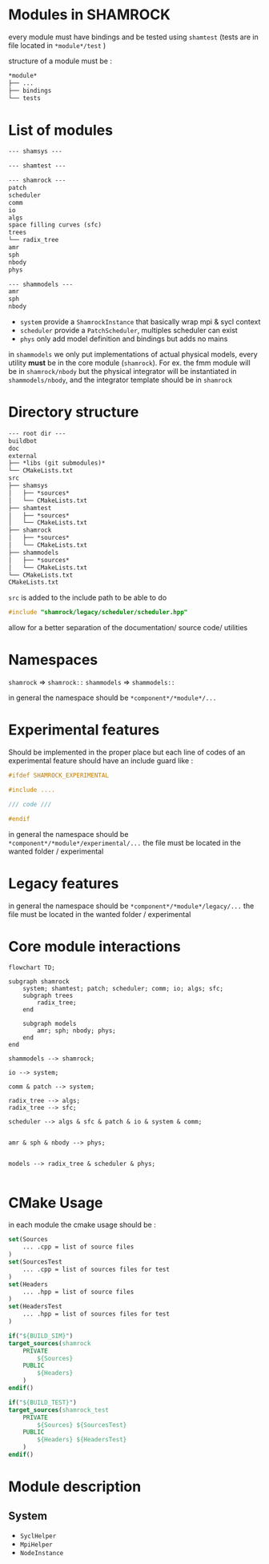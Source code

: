 # Modules in SHAMROCK

every module must have bindings and be tested using `shamtest` (tests are in file located in `*module*/test` )

structure of a module must be : 

```markdown
*module*
├── ...
├── bindings
└── tests
```
# List of modules
```markdown
--- shamsys ---

--- shamtest ---

--- shamrock ---
patch
scheduler
comm
io
algs
space filling curves (sfc)
trees
└── radix_tree
amr
sph
nbody
phys

--- shammodels ---
amr
sph
nbody
```

- `system` provide a `ShamrockInstance` that basically wrap mpi & sycl context
- `scheduler` provide a `PatchScheduler`, multiples scheduler can exist
- `phys` only add model definition and bindings but adds no mains

in `shammodels` we only put implementations of actual physical models, every utility **must** be in the core module (`shamrock`). For ex. the fmm module will be in `shamrock/nbody` but the physical integrator will be instantiated in `shammodels/nbody`, and the integrator template should be in `shamrock`


# Directory structure

 ```markdown
--- root dir ---
buildbot
doc
external
├── *libs (git submodules)*
└── CMakeLists.txt
src
├── shamsys
│   ├── *sources*
│   └── CMakeLists.txt
├── shamtest
│   ├── *sources*
│   └── CMakeLists.txt
├── shamrock
│   ├── *sources*
│   └── CMakeLists.txt
├── shammodels
│   ├── *sources*
│   └── CMakeLists.txt
└── CMakeLists.txt
CMakeLists.txt
```

`src` is added to the include path to be able to do 
```cpp
#include "shamrock/legacy/scheduler/scheduler.hpp"
```

allow for a better separation of the documentation/ source code/ utilities

# Namespaces

`shamrock` => `shamrock::`
`shammodels` => `shammodels::`

in general the namespace should be `*component*/*module*/...`

# Experimental features

Should be implemented in the proper place but each line of codes of an experimental feature should have an include guard like :

```cpp
#ifdef SHAMROCK_EXPERIMENTAL

#include ....

/// code ///

#endif
```
in general the namespace should be `*component*/*module*/experimental/...`
the file must be located in the wanted folder / experimental 

# Legacy features

in general the namespace should be `*component*/*module*/legacy/...`
the file must be located in the wanted folder / experimental 

# Core module interactions

```mermaid
flowchart TD;

subgraph shamrock
    system; shamtest; patch; scheduler; comm; io; algs; sfc;
    subgraph trees
        radix_tree;
    end 
    
    subgraph models
        amr; sph; nbody; phys; 
    end
end

shammodels --> shamrock;

io --> system;

comm & patch --> system;

radix_tree --> algs;
radix_tree --> sfc;

scheduler --> algs & sfc & patch & io & system & comm;


amr & sph & nbody --> phys;


models --> radix_tree & scheduler & phys; 


```

# CMake Usage

in each module the cmake usage should be :

```cmake
set(Sources
    ... .cpp = list of source files
)
set(SourcesTest
    ... .cpp = list of sources files for test
)
set(Headers
    ... .hpp = list of source files
)
set(HeadersTest
    ... .hpp = list of sources files for test
)

if("${BUILD_SIM}")
target_sources(shamrock
    PRIVATE
        ${Sources}
    PUBLIC
        ${Headers}
    )
endif()

if("${BUILD_TEST}")
target_sources(shamrock_test
    PRIVATE
        ${Sources} ${SourcesTest}
    PUBLIC
        ${Headers} ${HeadersTest}
    )
endif()

```

# Module description 

## System

 - `SyclHelper`
 - `MpiHelper`
 - `NodeInstance`